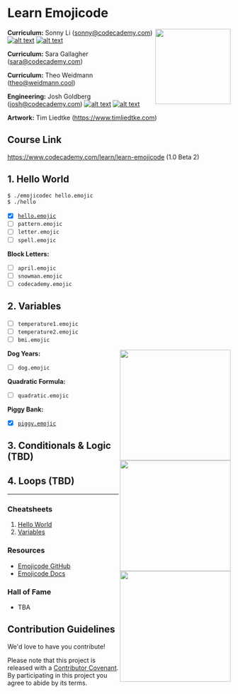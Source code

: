 # Learn Emojicode

<a href="https://www.codecademy.com" target="_blank"><img src="https://github.com/Codecademy/learn-cpp/blob/master/logo.png" align="right" width=170;></a>

<!-- [![](https://img.shields.io/badge/language-English-blue.svg)](./README.md) -->

**Curriculum:** Sonny Li (sonny@codecademy.com) [![alt text][1]][1.1] [![alt text][2]][2.1]

<!-- links to social media icons -->

[1]: http://i.imgur.com/wWzX9uB.png (twitter icon without padding)
[2]: http://i.imgur.com/9I6NRUm.png (github icon without padding)

<!-- links to social media accounts -->

[1.1]: https://www.twitter.com/sonnynomnom
[1.4]: https://twitter.com/joshuakgoldberg

[2.1]: https://www.github.com/sonnynomnom
[2.4]: https://github.com/joshuakgoldberg
    
**Curriculum:** Sara Gallagher (sara@codecademy.com)

**Curriculum:** Theo Weidmann (theo@weidmann.cool)

**Engineering:** Josh Goldberg (josh@codecademy.com) [![alt text][1]][1.4] [![alt text][2]][2.4]

**Artwork:** Tim Liedtke (https://www.timliedtke.com)

## Course Link ##

https://www.codecademy.com/learn/learn-emojicode (1.0 Beta 2)

## 1. Hello World ##

```bash
$ ./emojicodec hello.emojic
$ ./hello
```

- [x] [`hello.emojic`](https://github.com/Codecademy/learn-emojicode/blob/master/1-hello-world/hello.emojic)  
- [ ] `pattern.emojic`
- [ ] `letter.emojic`
- [ ] `spell.emojic`

**Block Letters:**

- [ ] `april.emojic`
- [ ] `snowman.emojic`
- [ ] `codecademy.emojic`

## 2. Variables ##

- [ ] `temperature1.emojic`
- [ ] `temperature2.emojic`
- [ ] `bmi.emojic`

**Dog Years:**
<img src="https://github.com/Codecademy/learn-cpp/blob/master/2-variables/dog-years/dog.gif" align="right" width=250;>

- [ ] `dog.emojic`

**Quadratic Formula:**
<img src="https://github.com/Codecademy/learn-cpp/blob/master/2-variables/quadratic-formula/graph.gif" align="right" width=250;>

- [ ] `quadratic.emojic`

**Piggy Bank:**
<img src="https://github.com/Codecademy/learn-cpp/blob/master/2-variables/piggy-bank/piggy-bank.gif" align="right" width=250;>

- [x] [`piggy.emojic`](2-variables/piggy-bank/piggy.emojic)

## 3. Conditionals & Logic (TBD) ##

## 4. Loops (TBD) ##

---

### Cheatsheets ###

1. [Hello World](https://www.codecademy.com/learn/learn-emojicode/modules/learn-emojicode-hello-world/cheatsheet)
2. [Variables](https://www.codecademy.com/learn/learn-emojicode/modules/learn-emojicode-variables/cheatsheet)

### Resources ###

* [Emojicode GitHub](https://github.com/emojicode)
* [Emojicode Docs](https://www.emojicode.org/docs/)

### Hall of Fame ###

* TBA

## Contribution Guidelines

We'd love to have you contribute! 

Please note that this project is released with a [Contributor Covenant](https://www.contributor-covenant.org).
By participating in this project you agree to abide by its terms.
